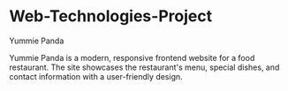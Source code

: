# Web-Technologies-Project
Yummie Panda

Yummie Panda is a modern, responsive frontend website for a food restaurant. The site showcases the restaurant's menu, special dishes, and contact information with a user-friendly design.
